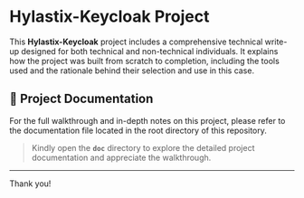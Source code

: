 # Hylastix-Keycloak Project

This **Hylastix-Keycloak** project includes a comprehensive technical write-up designed for both technical and non-technical individuals. It explains how the project was built from scratch to completion, including the tools used and the rationale behind their selection and use in this case.

## 📄 Project Documentation

For the full walkthrough and in-depth notes on this project, please refer to the documentation file located in the root directory of this repository.

> Kindly open the **`doc`** directory to explore the detailed project documentation and appreciate the walkthrough.

---

Thank you!
